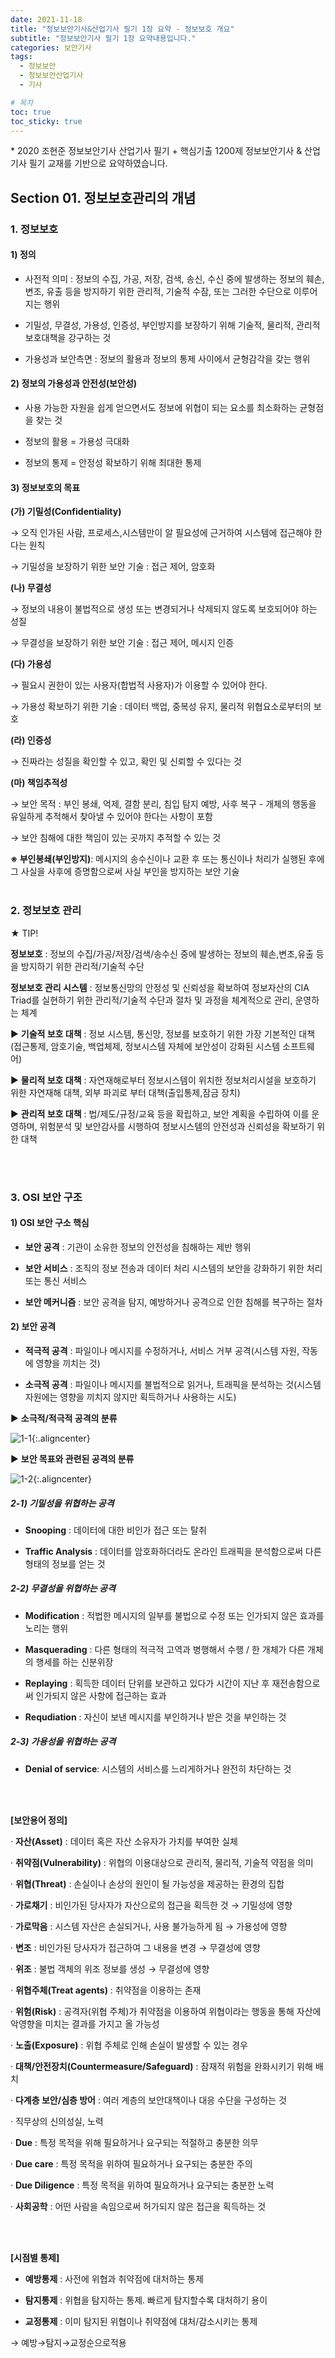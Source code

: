 ```yaml
---
date: 2021-11-18
title: "정보보안기사&산업기사 필기 1장 요약 - 정보보호 개요"
subtitle: "정보보안기사 필기 1장 요약내용입니다."
categories: 보안기사
tags:
  - 정보보안
  - 정보보안산업기사
  - 기사

# 목차
toc: true  
toc_sticky: true 
---
```


\* 2020 조현준 정보보안기사 산업기사 필기 + 핵심기출 1200제 정보보안기사 & 산업기사 필기 교재를 기반으로 요약하였습니다.


## Section 01. 정보보호관리의 개념

### 1. 정보보호

#### 1) 정의

- 사전적 의미 : 정보의 수집, 가공, 저장, 검색, 송신, 수신 중에 발생하는 정보의 훼손, 변조, 유출 등을 방지하기 위한 관리적, 기술적 수잠, 또는 그러한 수단으로 이루어지는 행위

- 기밀성, 무결성, 가용성, 인증성, 부인방지를 보장하기 위해 기술적, 물리적, 관리적 보호대책을 강구하는 것

- 가용성과 보안측면 : 정보의 활용과 정보의 통제 사이에서 균형감각을 갖는 행위


#### 2) 정보의 가용성과 안전성(보안성)

- 사용 가능한 자원을 쉽게 얻으면서도 정보에 위협이 되는 요소를 최소화하는 균형점을 찾는 것

- 정보의 활용 = 가용성 극대화

- 정보의 통제 = 안정성 확보하기 위해 최대한 통제


#### 3) 정보보호의 목표

**(가) 기밀성(Confidentiality)**

→ 오직 인가된 사람, 프로세스,시스템만이 알 필요성에 근거하여 시스템에 접근해야 한다는 원칙

→ 기밀성을 보장하기 위한 보안 기술 : 접근 제어, 암호화

**(나) 무결성**

→ 정보의 내용이 불법적으로 생성 또는 변경되거나 삭제되지 않도록 보호되어야 하는 성질

→ 무결성을 보장하기 위한 보안 기술 : 접근 제어, 메시지 인증

**(다) 가용성**

→ 필요시 권한이 있는 사용자(합법적 사용자)가 이용할 수 있어야 한다.

→ 가용성 확보하기 위한 기술 : 데이터 백업, 중복성 유지, 물리적 위협요소로부터의 보호

**(라) 인증성**

→ 진짜라는 성질을 확인할 수 있고, 확인 및 신뢰할 수 있다는 것

**(마) 책임추적성**

→ 보안 목적 : 부인 봉쇄, 억제, 결함 분리, 침입 탐지 예방, 사후 복구 - 개체의 행동을 유일하게 추적해서 찾아낼 수 있어야 한다는 사항이 포함

→ 보안 침해에 대한 책임이 있는 곳까지 추적할 수 있는 것


**※ 부인봉쇄(부인방지)**: 메시지의 송수신이나 교환 후 또는 통신이나 처리가 실행된 후에 그 사실을 사후에 증명함으로써 사실 부인을 방지하는 보안 기술
<br><br>


### 2. 정보보호 관리

★ TIP!

**정보보호** : 정보의 수집/가공/저장/검색/송수신 중에 발생하는 정보의 훼손,변조,유출 등을 방지하기 위한 관리적/기술적 수단

**정보보호 관리 시스템** : 정보통신망의 안정성 및 신뢰성을 확보하여 정보자산의 CIA Triad를 실현하기 위한 관리적/기술적 수단과 절차 및 과정을 체계적으로 관리, 운영하는 체계

▶ **기술적 보호 대책** : 정보 시스템, 통신망, 정보를 보호하기 위한 가장 기본적인 대책(접근통제, 암호기술, 백업체제, 정보시스템 자체에 보안성이 강화된 시스템 소프트웨어)

▶ **물리적 보호 대책** : 자연재해로부터 정보시스템이 위치한 정보처리시설을 보호하기 위한 자연재해 대책, 외부 파괴로 부터 대책(출입통제,잠금 장치)

▶ **관리적 보호 대책** : 법/제도/규정/교육 등을 확립하고, 보안 계획을 수립하여 이를 운영하며, 위험분석 및 보안감사를 시행하여 정보시스템의 안전성과 신뢰성을 확보하기 위한 대책

<br><br>

### 3. OSI 보안 구조

#### 1) OSI 보안 구소 핵심

- **보안 공격** : 기관이 소유한 정보의 안전성을 침해하는 제반 행위

- **보안 서비스** : 조직의 정보 전송과 데이터 처리 시스템의 보안을 강화하기 위한 처리 또는 통신 서비스

- **보안 메커니즘** : 보안 공격을 탐지, 예방하거나 공격으로 인한 침해를 복구하는 절차


#### 2) 보안 공격

* **적극적 공격** : 파일이나 메시지를 수정하거나, 서비스 거부 공격(시스템 자원, 작동에 영향을 끼치는 것)

* **소극적 공격** : 파일이나 메시지를 불법적으로 읽거나, 트래픽을 분석하는 것(시스템 자원에는 영향을 끼치지 않지만 획득하거나 사용하는 시도)


▶ **소극적/적극적 공격의 분류**

![1-1](/assets/보안기사/1-1.png ){:.aligncenter} 

▶ **보안 목표와 관련된 공격의 분류**

![1-2](/assets/보안기사/1-2.png ){:.aligncenter}


##### 2-1) 기밀성을 위협하는 공격

- **Snooping** : 데이터에 대한 비인가 접근 또는 탈취

- **Traffic Analysis** : 데이터를 암호화하더라도 온라인 트래픽을 분석함으로써 다른 형태의 정보를 얻는 것


##### 2-2) 무결성을 위협하는 공격

- **Modification** : 적법한 메시지의 일부를 불법으로 수정 또는 인가되지 않은 효과를 노리는 행위

- **Masquerading** : 다른 형태의 적극적 고역과 병행해서 수행 / 한 개체가 다른 개체의 행세를 하는 신분위장

- **Replaying** : 획득한 데이터 단위를 보관하고 있다가 시간이 지난 후 재전송함으로써 인가되지 않은 사항에 접근하는 효과

- **Requdiation** : 자신이 보낸 메시지를 부인하거나 받은 것을 부인하는 것


##### 2-3) 가용성을 위협하는 공격

- **Denial of service**: 시스템의 서비스를 느리게하거나 완전히 차단하는 것


<br><br>

**[보안용어 정의]**

· **자산(Asset)** : 데이터 혹은 자산 소유자가 가치를 부여한 실체

· **취약점(Vulnerability)** : 위협의 이용대상으로 관리적, 물리적, 기술적 약점을 의미

· **위협(Threat)** : 손실이나 손상의 원인이 될 가능성을 제공하는 환경의 집합

· **가로채기** : 비인가된 당사자가 자산으로의 접근을 획득한 것 → 기밀성에 영향

· **가로막음** : 시스템 자산은 손실되거나, 사용 불가능하게 됨 → 가용성에 영향

· **변조** : 비인가된 당사자가 접근하여 그 내용을 변경 → 무결성에 영향

· **위조** : 불법 객체의 위조 정보를 생성 → 무결성에 영향

· **위협주체(Treat agents)** : 취약점을 이용하는 존재

· **위험(Risk)** : 공격자(위협 주체)가 취약점을 이용하여 위협이라는 행동을 통해 자산에 악영향을 미치는 결과를 가지고 올 가능성

· **노출(Exposure)** : 위협 주체로 인해 손실이 발생할 수 있는 경우

· **대책/안전장치(Countermeasure/Safeguard)** : 잠재적 위험을 완화시키기 위해 배치

· **다계층 보안/심층 방어** : 여러 계층의 보안대책이나 대응 수단을 구성하는 것

· 직무상의 신의성실, 노력

· **Due** : 특정 목적을 위해 필요하거나 요구되는 적절하고 충분한 의무

· **Due care** : 특정 목적을 위하여 필요하거나 요구되는 충분한 주의

· **Due Diligence** : 특정 목적을 위하여 필요하거나 요구되는 충분한 노력

· **사회공학** : 어떤 사람을 속임으로써 허가되지 않은 접근을 획득하는 것

<br><br>


**[시점별 통제]**

- **예방통제** : 사전에 위협과 취약점에 대처하는 통제

- **탐지통제** : 위협을 탐지하는 통제. 빠르게 탐지할수록 대처하기 용이

- **교정통제** : 이미 탐지된 위협이나 취약점에 대처/감소시키는 통제

→ 예방→탐지→교정순으로적용

